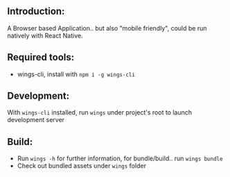 ## Introduction:
A Browser based Application.. but also "mobile friendly", could be run natively with React Native. 

## Required tools:
- wings-cli, install with `npm i -g wings-cli`

## Development:
With `wings-cli` installed, run `wings` under project's root to launch development server

## Build:
- Run `wings -h` for further information, for bundle/build.. run `wings bundle`
- Check out bundled assets under `wings` folder